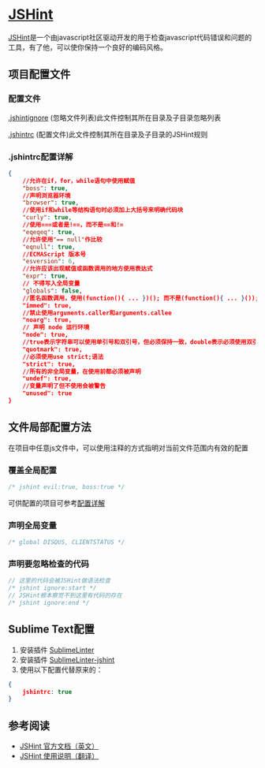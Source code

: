 [JSHint](http://jshint.com/)
======

[JSHint](http://jshint.com/)是一个由javascript社区驱动开发的用于检查javascript代码错误和问题的工具，有了他，可以使你保持一个良好的编码风格。

## 项目配置文件

### 配置文件

[.jshintignore](../.jshintignore) (忽略文件列表)此文件控制其所在目录及子目录忽略列表

[.jshintrc](../.jshintrc) (配置文件)此文件控制其所在目录及子目录的JSHint规则

### .jshintrc配置详解

```json
{
	//允许在if，for，while语句中使用赋值
	"boss": true,
	//声明浏览器环境
	"browser": true,
	//使用if和while等结构语句时必须加上大括号来明确代码块
	"curly": true,
	//使用===或者是!==，而不是==和!=
	"eqeqeq": true,
	//允许使用"== null"作比较
	"eqnull": true,
	//ECMAScript 版本号
	"esversion": 6,
	//允许应该出现赋值或函数调用的地方使用表达式
	"expr": true,
	// 不得写入全局变量
	"globals": false,
	//匿名函数调用，使用(function(){ ... })(); 而不是(function(){ ... }());;
	"immed": true,
	//禁止使用arguments.caller和arguments.callee
	"noarg": true,
	// 声明 node 运行环境
	"node": true,
	//true表示字符串可以使用单引号和双引号，但必须保持一致，double表示必须使用双引号
	"quotmark": true,
	//必须使用use strict;语法 
	"strict": true,
	//所有的非全局变量，在使用前都必须被声明
	"undef": true,
	//变量声明了但不使用会被警告
	"unused": true
}
```

## 文件局部配置方法

在项目中任意js文件中，可以使用注释的方式指明对当前文件范围内有效的配置

### 覆盖全局配置

```javascript
/* jshint evil:true, boss:true */
```

可供配置的项目可参考[配置详解](#.jshintrc配置详解)

### 声明全局变量

```javascript
/* global DISQUS, CLIENTSTATUS */
```

### 声明要忽略检查的代码

```javascript
// 这里的代码会被JSHint做语法检查
/* jshint ignore:start */
// JSHint根本察觉不到这里有代码的存在
/* jshint ignore:end */
```

## Sublime Text配置

1.  安装插件 [SublimeLinter](https://sublimelinter.readthedocs.org/)
1.  安装插件 [SublimeLinter-jshint](https://packagecontrol.io/packages/SublimeLinter-jshint)
1.  使用以下配置代替原来的：

```JSON
{
	jshintrc: true
}
```

## 参考阅读

* [JSHint 官方文档（英文）](http://www.jshint.com/docs/)
* [JSHint 使用说明（翻译）](http://zhang.zipeng.info/vimwiki/Entries/Reference/Tools/jshint.html)
